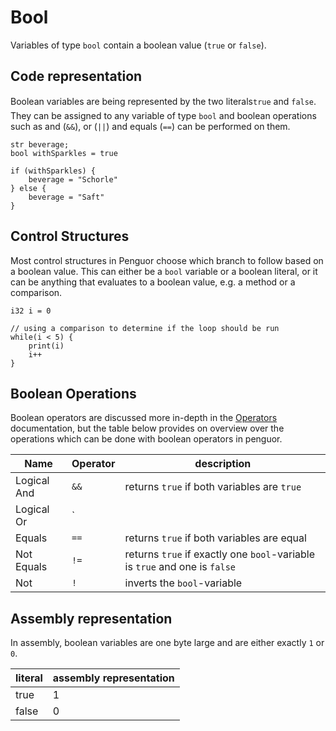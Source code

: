 # Bool

Variables of type `bool` contain a boolean value (`true` or `false`).

## Code representation

Boolean variables are being represented by the two literals`true` and `false`.
They can be assigned to any variable of type `bool` and boolean operations such as and (`&&`), or (`||`) and equals (`==`) can be performed on them.

```Penguor
str beverage;
bool withSparkles = true

if (withSparkles) {
    beverage = "Schorle"
} else {
    beverage = "Saft"
}
```

## Control Structures

Most control structures in Penguor choose which branch to follow based on a boolean value.
This can either be a `bool` variable or a boolean literal, or it can be anything that evaluates to a boolean value, e.g.
a method or a comparison.

```Penguor
i32 i = 0

// using a comparison to determine if the loop should be run
while(i < 5) {
    print(i)
    i++
}
```

## Boolean Operations

Boolean operators are discussed more in-depth in the [Operators](../../Operators/index.md) documentation, but the table below provides on overview
over the operations which can be done with boolean operators in penguor.

| Name        | Operator | description                                                                |
| ----------- | -------- | -------------------------------------------------------------------------- |
| Logical And | `&&`     | returns `true` if both variables are `true`                                |
| Logical Or  | `||`     |  returns `true` if at least one variable is `true`                         |
| Equals      | `==`     | returns `true` if both variables are equal                                 |
| Not Equals  | `!=`     | returns `true` if exactly one `bool`-variable is `true` and one is `false` |
| Not         | `!`      | inverts the `bool`-variable                                                |

## Assembly representation

In assembly, boolean variables are one byte large and are either exactly `1` or `0`.

| literal | assembly representation |
| ------- | ----------------------- |
| true    | 1                       |
| false   | 0                       |
